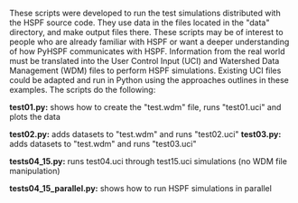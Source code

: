 These scripts were developed to run the test simulations distributed with the HSPF source code. They use data in the files located in the "data" directory, and make output files there. These scripts may be of interest to people who are already familiar with HSPF or want a deeper understanding of how PyHSPF communicates with HSPF. Information from the real world must be translated into the User Control Input (UCI) and Watershed Data Management (WDM) files to perform HSPF simulations. Existing UCI files could be adapted and run in Python using the approaches outlines in these examples. The scripts do the following:

**test01.py:** shows how to create the "test.wdm" file, runs "test01.uci" and plots the data

**test02.py:** adds datasets to "test.wdm" and runs "test02.uci"
**test03.py:** adds datasets to "test.wdm" and runs "test03.uci"

**tests04_15.py:** runs test04.uci through test15.uci simulations (no WDM file manipulation)

**tests04_15_parallel.py:** shows how to run HSPF simulations in parallel

